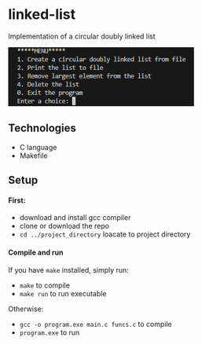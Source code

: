 # linked-list
Implementation of a circular doubly linked list

![menu](/images/menu.PNG)

## Technologies
* C language
* Makefile
	
## Setup
#### First:

* download and install gcc compiler
* clone or download the repo
* `cd ../project_directory` loacate to project directory
  
#### Compile and run

If you have `make` installed, simply run:
* `make` to compile
* `make run` to run executable

Otherwise: 
* `gcc -o program.exe main.c funcs.c` to compile
* `program.exe` to run


